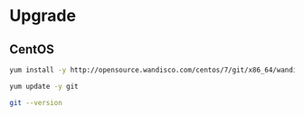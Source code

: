# Upgrade

## CentOS

```sh
yum install -y http://opensource.wandisco.com/centos/7/git/x86_64/wandisco-git-release-7-2.noarch.rpm
```

```sh
yum update -y git
```

```sh
git --version
```
